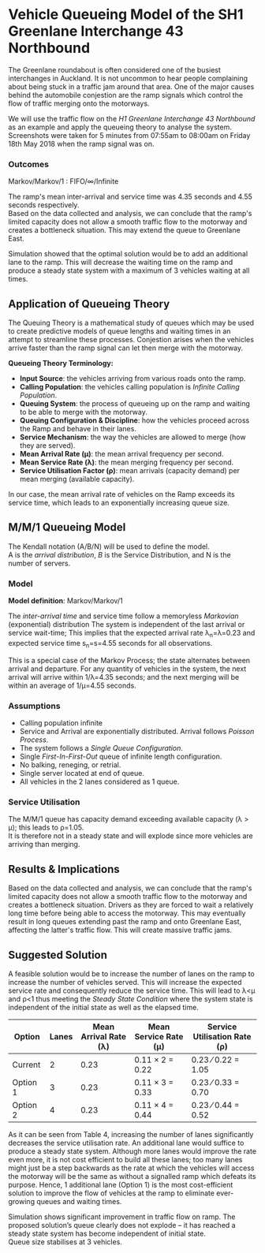 # Vehicle Queueing Model of the SH1 Greenlane Interchange 43 Northbound

The Greenlane roundabout is often considered one of the busiest interchanges in Auckland. 
It is not uncommon to hear people complaining about being stuck in a traffic jam around that area.
One of the major causes behind the automobile conjestion are the ramp signals which control the flow of traffic merging onto 
the motorways.

We will use the traffic flow on the <i>H1 Greenlane Interchange 43 Northbound</i> as an example and apply the queueing theory to analyse the system.
Screenshots were taken for 5 minutes from 07:55am to 08:00am on Friday 18th May 2018 when the ramp signal was on.

### Outcomes
Markov/Markov/1 : FIFO/∞/Infinite

The ramp's mean inter-arrival and service time was 4.35 seconds and 4.55 seconds respectively.<br>
Based on the data collected and analysis, we can conclude that the ramp's limited capacity does not allow a smooth traffic flow 
to the motorway and creates a bottleneck situation. This may extend the queue to Greenlane East.

Simulation showed that the optimal solution would be to add an additional lane to the ramp. 
This will decrease the waiting time on the ramp and produce a steady state system with a maximum of 3 vehicles waiting at all times.

## Application of Queueing Theory
The Queuing Theory is a mathematical study of queues which may be used to create predictive models of queue lengths and 
waiting times in an attempt to streamline these processes. 
Conjestion arises when the vehicles arrive faster than the ramp signal can let then merge with the motorway. 

<b>Queueing Theory Terminology:</b>
* <b>Input Source</b>: the vehicles arriving from various roads onto the ramp. 
* <b>Calling Population</b>: the vehicles calling population is <i>Infinite Calling Population</i>.
* <b>Queuing System</b>: the process of queueing up on the ramp and waiting to be able to merge with the motorway.
* <b>Queuing Configuration & Discipline</b>: how the vehicles proceed across the Ramp and behave in their lanes.
* <b>Service Mechanism</b>: the way the vehicles are allowed to merge (how they are served).
* <b>Mean Arrival Rate (μ)</b>: the mean arrival frequency per second.
* <b>Mean Service Rate (λ)</b>: the mean merging frequency per second.
* <b>Service Utilisation Factor (ρ)</b>: mean arrivals (capacity demand) per mean merging (available capacity).

In our case, the mean arrival rate of vehicles on the Ramp exceeds its service time, which leads to an exponentially increasing queue size.

## M/M/1 Queueing Model
The Kendall notation (A/B/N) will be used to define the model. <br>
A is the <i>arrival distribution</i>, <i>B</i> is the Service Distribution</i>, and </i>N</i> is the number of servers.

### Model
<b>Model definition</b>: Markov/Markov/1

The <i>inter-arrival time </i> and </i>service time</i> follow a memoryless <i>Markovian</i> (exponential) distribution
The system is independent of the last arrival or service wait-time; 
This implies that the expected arrival rate λ<sub>n</sub>=λ=0.23 and expected service time s<sub>n</sub>=s=4.55 seconds for all observations. 

This is a special case of the Markov Process; the state alternates between arrival and departure. 
For any quantity of vehicles in the system, the next arrival will arrive within 1/λ=4.35 seconds; 
and the next merging will be within an average of 1/μ=4.55 seconds.

### Assumptions
* Calling population infinite
* Service and Arrival are exponentially distributed. Arrival follows <i>Poisson Process</i>.
* The system follows a <i>Single Queue Configuration</i>. 
* Single <i>First-In-First-Out</i> queue of infinite length configuration.
* No balking, reneging, or retrial.
* Single server located at end of queue.
* All vehicles in the 2 lanes considered as 1 queue.

### Service Utilisation
The M/M/1 queue has capacity demand exceeding available capacity (λ > μ); this leads to ρ=1.05. <br>
It is therefore not in a steady state and will explode since more vehicles are arriving than merging.

## Results & Implications
Based on the data collected and analysis, we can conclude that the ramp's limited capacity does not allow a smooth traffic flow 
to the motorway and creates a bottleneck situation. 
Drivers as they are forced to wait a relatively long time before being able to access the motorway. 
This may eventually result in long queues extending past the ramp and onto Greenlane East, affecting the latter's traffic flow. 
This will create massive traffic jams.

## Suggested Solution
A feasible solution would be to increase the number of lanes on the ramp to increase the number of vehicles served. 
This will increase the expected service rate and consequently reduce the service time. 
This will lead to λ<μ and ρ<1 thus meeting the <i>Steady State Condition</i> 
where the system state is independent of the initial state as well as the elapsed time.

| Option   | Lanes | Mean Arrival Rate (λ) | Mean Service Rate (μ)  | Service Utilisation Rate (ρ) |
| -------- | ----- | --------------------- | ---------------------- | ---------------------------- |
| Current  | 2     | 0.23                  | 0.11 × 2 = 0.22        | 0.23 ⁄ 0.22 = 1.05           |
| Option 1 | 3     | 0.23                  | 0.11 × 3 = 0.33        | 0.23 ⁄ 0.33 = 0.70           |
| Option 2 | 4     | 0.23                  | 0.11 × 4 = 0.44        | 0.23 ⁄ 0.44 = 0.52           |

As it can be seen from Table 4, increasing the number of lanes significantly decreases the service utilisation rate. 
An additional lane would suffice to produce a steady state system. 
Although more lanes would improve the rate even more, it is not cost efficient to build all these lanes; 
too many lanes might just be a step backwards as the rate at which the vehicles will access the motorway will be the same as without a signalled ramp 
which defeats its purpose. 
Hence, 1 additional lane (Option 1) is the most cost-efficient solution to improve the flow of vehicles at the ramp to eliminate 
ever-growing queues and waiting times.

Simulation shows significant improvement in traffic flow on ramp. 
The proposed solution’s queue clearly does not explode – it has reached a steady state system has become independent of initial state. <br>
Queue size stabilises at 3 vehicles.
